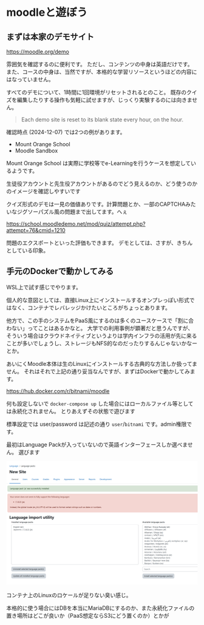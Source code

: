 # moodleと遊ぼう

## まずは本家のデモサイト

https://moodle.org/demo

雰囲気を確認するのに便利です。
ただし、コンテンツの中身は英語だけです。
また、コースの中身は、当然ですが、本格的な学習リソースというほどの内容にはなっていません。

すべてのデモについて、1時間に1回環境がリセットされるとのこと。
既存のクイズを編集したりする操作も気軽に試せますが、じっくり実験するのには向きません。

> Each demo site is reset to its blank state every hour, on the hour. 

確認時点 (2024-12-07) では2つの例があります。

- Mount Orange School
- Moodle Sandbox

Mount Orange School は実際に学校等でe-Learningを行うケースを想定しているようです。

生徒役アカウントと先生役アカウントがあるのでどう見えるのか、どう使うのかのイメージを確認しやすいです

クイズ形式のデモは一見の価値ありです。計算問題とか、一部のCAPTCHAみたいなジグソーパズル風の問題まで出してます。へぇ

https://school.moodledemo.net/mod/quiz/attempt.php?attempt=76&cmid=1210

問題のエクスポートといった評価もできます。
デモとしては、さすが、きちんとしている印象。

## 手元のDockerで動かしてみる

WSL上で試す感じでやります。

個人的な意図としては、直接Linux上にインストールするオンプレっぽい形式ではなく、コンテナでレバレッジかけたいところがちょっとあります。

他方で、この手のシステムをPaaS風にするのは多くのユースケースで「割に合わない」ってことはあるかなと。
大学での利用事例が顕著だと思うんですが、そういう場合はクラウドネイティブというよりは学内インフラの活用が先に来ることが多いでしょうし、ストレージもNFS的なのだったりするんじゃないかなーとか。

あいにくMoodle本体は生のLinuxにインストールする古典的な方法しか扱ってません。
それはそれで上記の通り妥当なんですが、まずはDockerで動かしてみます。

https://hub.docker.com/r/bitnami/moodle

何も設定しないで `docker-compose up` した場合にはローカルファイル等としては永続化されません。
とりあえずその状態で遊びます

標準設定では user/password は記述の通り `user`/`bitnami` です。admin権限です。

最初はLanguage Packが入っていないので英語インターフェースしか選べません。
選びます

![入れた](image.png)

コンテナ上のLinuxのロケールが足りない臭い感じ。

本格的に使う場合にはDBを本当にMariaDBにするのか、また永続化ファイルの置き場所はどこが良いか（PaaS想定ならS3にどう置くのか）とかが
